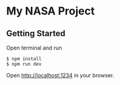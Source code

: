 # My NASA Project

## Getting Started

Open terminal and run

```shell
$ npm install
$ npm run dev
```

Open <http://localhost:1234> in your browser.
